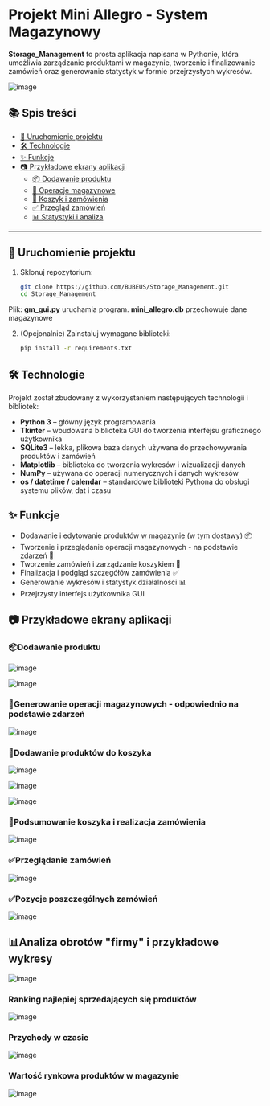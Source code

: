 # Projekt Mini Allegro - System Magazynowy

**Storage_Management** to prosta aplikacja napisana w Pythonie, która umożliwia zarządzanie produktami w magazynie, tworzenie i finalizowanie zamówień oraz generowanie statystyk w formie przejrzystych wykresów.

![image](https://github.com/user-attachments/assets/491bb7e0-9210-4d5d-818f-a7d918ecbd28)

## 📚 Spis treści

- [🚀 Uruchomienie projektu](#-uruchomienie-projektu)
- [🛠️ Technologie](#️-technologie)
- [✨ Funkcje](#-funkcje)
- [📷 Przykładowe ekrany aplikacji](#-przykładowe-ekrany-aplikacji)
  - [📦 Dodawanie produktu](##-dodawanie-produktu)
  - [🔄 Operacje magazynowe](#-operacje-magazynowe)
  - [🛒 Koszyk i zamówienia](#-koszyk-i-zamówienia)
  - [✅ Przegląd zamówień](#-przegląd-zamówień)
  - [📊 Statystyki i analiza](#-statystyki-i-analiza)

---


## 🚀 Uruchomienie projektu

1. Sklonuj repozytorium:
   ```bash
   git clone https://github.com/BUBEUS/Storage_Management.git
   cd Storage_Management
Plik: **gm_gui.py** uruchamia program.
**mini_allegro.db** przechowuje dane magazynowe

2. (Opcjonalnie) Zainstaluj wymagane biblioteki:
   ```bash
   pip install -r requirements.txt

## 🛠️ Technologie

Projekt został zbudowany z wykorzystaniem następujących technologii i bibliotek:

- **Python 3** – główny język programowania
- **Tkinter** – wbudowana biblioteka GUI do tworzenia interfejsu graficznego użytkownika
- **SQLite3** – lekka, plikowa baza danych używana do przechowywania produktów i zamówień
- **Matplotlib** – biblioteka do tworzenia wykresów i wizualizacji danych
- **NumPy** – używana do operacji numerycznych i danych wykresów
- **os / datetime / calendar** – standardowe biblioteki Pythona do obsługi systemu plików, dat i czasu


## ✨ Funkcje

- Dodawanie i edytowanie produktów w magazynie (w tym dostawy) 📦
- Tworzenie i przeglądanie operacji magazynowych - na podstawie zdarzeń 🔄
- Tworzenie zamówień i zarządzanie koszykiem 🛒
- Finalizacja i podgląd szczegółów zamówienia ✅
- Generowanie wykresów i statystyk działalności 📊
- Przejrzysty interfejs użytkownika GUI


## 📷 Przykładowe ekrany aplikacji

### 📦Dodawanie produktu
![image](https://github.com/user-attachments/assets/df0186ce-b6c1-4a4a-ac18-3e15af7a52f7)

![image](https://github.com/user-attachments/assets/1d303572-4fbe-4018-911c-308e2cdc52a4)


### 🔄Generowanie operacji magazynowych - odpowiednio na podstawie zdarzeń
![image](https://github.com/user-attachments/assets/4ceab05c-5f08-4200-9644-459b89569514)


### 🛒Dodawanie produktów do koszyka
![image](https://github.com/user-attachments/assets/e14a1623-0cf2-47bc-bfc4-ef0ced1e3fec)

![image](https://github.com/user-attachments/assets/46af0f47-956a-423b-81ee-459c15426c2f)

![image](https://github.com/user-attachments/assets/54e45fe5-fff9-41b1-80bc-8a7dad869c7b)


### 🛒Podsumowanie koszyka i realizacja zamówienia
![image](https://github.com/user-attachments/assets/f7a22c86-c9b4-4b33-9331-4999d707f2b0)


### ✅Przeglądanie zamówień
![image](https://github.com/user-attachments/assets/f977c862-3ab9-414e-ac84-2bccb755b5c7)


### ✅Pozycje poszczególnych zamówień
![image](https://github.com/user-attachments/assets/dd1284df-f44a-451d-b952-37cb9748e121)

## 📊Analiza obrotów "firmy" i przykładowe wykresy
![image](https://github.com/user-attachments/assets/1abac12e-e82f-44fc-9a9c-2687551d63d0)

### Ranking najlepiej sprzedających się produktów 
![image](https://github.com/user-attachments/assets/094da6fb-4448-4d0f-b686-c66e3ad78f2b)

### Przychody w czasie
![image](https://github.com/user-attachments/assets/dadbb344-4529-4f96-b9f9-00b3f76781ab)

### Wartość rynkowa produktów w magazynie
![image](https://github.com/user-attachments/assets/6ba6a830-b088-4ac3-a75b-291624f85fb2)
